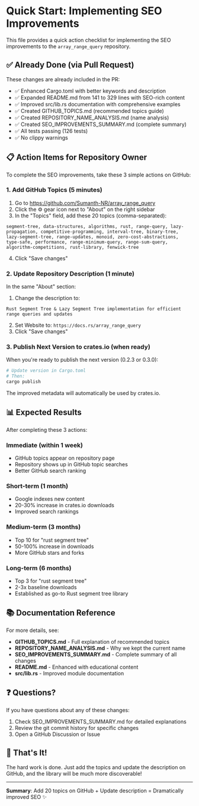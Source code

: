 # Quick Start: Implementing SEO Improvements

This file provides a quick action checklist for implementing the SEO improvements to the `array_range_query` repository.

## ✅ Already Done (via Pull Request)

These changes are already included in the PR:

- ✅ Enhanced Cargo.toml with better keywords and description
- ✅ Expanded README.md from 141 to 329 lines with SEO-rich content
- ✅ Improved src/lib.rs documentation with comprehensive examples
- ✅ Created GITHUB_TOPICS.md (recommended topics guide)
- ✅ Created REPOSITORY_NAME_ANALYSIS.md (name analysis)
- ✅ Created SEO_IMPROVEMENTS_SUMMARY.md (complete summary)
- ✅ All tests passing (126 tests)
- ✅ No clippy warnings

## 📋 Action Items for Repository Owner

To complete the SEO improvements, take these 3 simple actions on GitHub:

### 1. Add GitHub Topics (5 minutes)

1. Go to https://github.com/Sumanth-NR/array_range_query
2. Click the ⚙️ gear icon next to "About" on the right sidebar
3. In the "Topics" field, add these 20 topics (comma-separated):

```
segment-tree, data-structures, algorithms, rust, range-query, lazy-propagation, competitive-programming, interval-tree, binary-tree, lazy-segment-tree, range-updates, monoid, zero-cost-abstractions, type-safe, performance, range-minimum-query, range-sum-query, algorithm-competitions, rust-library, fenwick-tree
```

4. Click "Save changes"

### 2. Update Repository Description (1 minute)

In the same "About" section:
1. Change the description to:
```
Rust Segment Tree & Lazy Segment Tree implementation for efficient range queries and updates
```
2. Set Website to: `https://docs.rs/array_range_query`
3. Click "Save changes"

### 3. Publish Next Version to crates.io (when ready)

When you're ready to publish the next version (0.2.3 or 0.3.0):

```bash
# Update version in Cargo.toml
# Then:
cargo publish
```

The improved metadata will automatically be used by crates.io.

## 📊 Expected Results

After completing these 3 actions:

### Immediate (within 1 week)
- GitHub topics appear on repository page
- Repository shows up in GitHub topic searches
- Better GitHub search ranking

### Short-term (1 month)
- Google indexes new content
- 20-30% increase in crates.io downloads
- Improved search rankings

### Medium-term (3 months)
- Top 10 for "rust segment tree"
- 50-100% increase in downloads
- More GitHub stars and forks

### Long-term (6 months)
- Top 3 for "rust segment tree"
- 2-3x baseline downloads
- Established as go-to Rust segment tree library

## 📚 Documentation Reference

For more details, see:

- **GITHUB_TOPICS.md** - Full explanation of recommended topics
- **REPOSITORY_NAME_ANALYSIS.md** - Why we kept the current name
- **SEO_IMPROVEMENTS_SUMMARY.md** - Complete summary of all changes
- **README.md** - Enhanced with educational content
- **src/lib.rs** - Improved module documentation

## ❓ Questions?

If you have questions about any of these changes:
1. Check SEO_IMPROVEMENTS_SUMMARY.md for detailed explanations
2. Review the git commit history for specific changes
3. Open a GitHub Discussion or Issue

## 🎉 That's It!

The hard work is done. Just add the topics and update the description on GitHub, and the library will be much more discoverable!

---

**Summary**: Add 20 topics on GitHub + Update description = Dramatically improved SEO ✨
